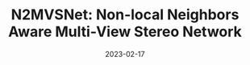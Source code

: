 ---
title: "N2MVSNet: Non-local Neighbors Aware Multi-View Stereo Network"
collection: publications
permalink: /publication/2023-02-17-N2MVSNet
excerpt: 'Zhe Zhang, Huachen Gao, **Yuxi Hu**, Ronggang Wang\*'
date: 2023-02-17
venue: 'IEEE International Conference on Acoustics, Speech, and Signal Processing (ICASSP)'
paperurl: 'https://ieeexplore.ieee.org/abstract/document/10095299'
---